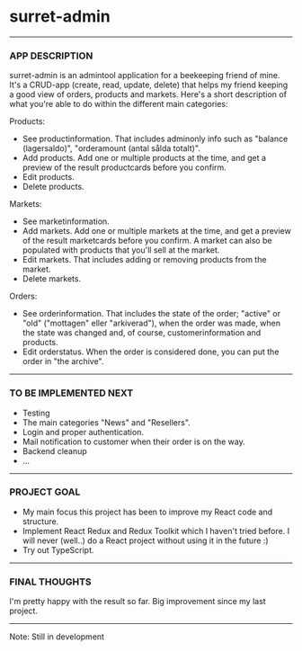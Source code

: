 <!-- @format -->

# surret-admin

---

### APP DESCRIPTION

surret-admin is an admintool application for a beekeeping friend of mine.
It's a CRUD-app (create, read, update, delete) that helps my friend keeping a good view of orders, products and markets.
Here's a short description of what you're able to do within the different main categories:

Products:

- See productinformation. That includes adminonly info such as "balance (lagersaldo)", "orderamount (antal sålda totalt)".
- Add products. Add one or multiple products at the time, and get a preview of the result productcards before you confirm.
- Edit products.
- Delete products.

Markets:

- See marketinformation.
- Add markets. Add one or multiple markets at the time, and get a preview of the result marketcards before you confirm. A market can also be populated with products that you'll sell at the market.
- Edit markets. That includes adding or removing products from the market.
- Delete markets.

Orders:

- See orderinformation. That includes the state of the order; "active" or "old" ("mottagen" eller "arkiverad"), when the order was made, when the state was changed and, of course, customerinformation and products.
- Edit orderstatus. When the order is considered done, you can put the order in "the archive".

---

### TO BE IMPLEMENTED NEXT

- Testing
- The main categories "News" and "Resellers".
- Login and proper authentication.
- Mail notification to customer when their order is on the way.
- Backend cleanup
- ...

---

### PROJECT GOAL

- My main focus this project has been to improve my React code and structure.
- Implement React Redux and Redux Toolkit which I haven't tried before. I will never (well..) do a React project without using it in the future :)
- Try out TypeScript.

---

### FINAL THOUGHTS

I'm pretty happy with the result so far. Big improvement since my last project.

---

Note: Still in development
